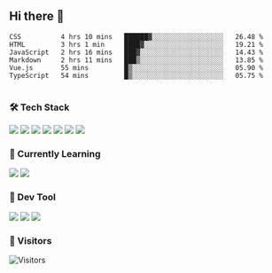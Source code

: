 ## Hi there 👋

<table>
<!--START_SECTION:waka-->

```text
CSS          4 hrs 10 mins   ██████▓░░░░░░░░░░░░░░░░░░   26.48 %
HTML         3 hrs 1 min     ████▓░░░░░░░░░░░░░░░░░░░░   19.21 %
JavaScript   2 hrs 16 mins   ███▓░░░░░░░░░░░░░░░░░░░░░   14.43 %
Markdown     2 hrs 11 mins   ███▒░░░░░░░░░░░░░░░░░░░░░   13.85 %
Vue.js       55 mins         █▒░░░░░░░░░░░░░░░░░░░░░░░   05.90 %
TypeScript   54 mins         █▒░░░░░░░░░░░░░░░░░░░░░░░   05.75 %
```

<!--END_SECTION:waka-->
</table>

### 🛠 Tech Stack

![](https://img.shields.io/badge/HTML5-black?style=flat&logo=html5)
![](https://img.shields.io/badge/CSS3-black?style=flat&logo=css3)
![](https://img.shields.io/badge/Javascript-black?style=flat&logo=javascript)
![](https://img.shields.io/badge/Vue-black?style=flat&logo=vuedotjs)
![](https://img.shields.io/badge/node.js-black?style=flat&logo=nodedotjs)
![](https://img.shields.io/badge/MangoDB-black?style=flat&logo=mongodb)
![](https://img.shields.io/badge/MySQL-black?style=flat&logo=mysql)

### 📖 Currently Learning

![](https://img.shields.io/badge/TypeScript-black?style=flat&logo=typescript)
![](https://img.shields.io/badge/React-black?style=flat&logo=react)

### 📏 Dev Tool

<!-- <img src="https://media.giphy.com/media/SWoSkN6DxTszqIKEqv/giphy.gif" align="right" height="275" /> -->
![](https://img.shields.io/badge/Editor-VSCode-blue?style=flat-square&logo=visual-studio-code&logoColor=blue)
![](https://img.shields.io/badge/IDE-WebStorm-orange?style=flat-square&logo=webstorm&logoColor=white)
![](https://img.shields.io/badge/API-Postman-blue?style=flat-square&logo=postman&logoColor=orange)

### 🔆 Visitors
![Visitors](https://count.getloli.com/get/@imxxxx?theme=rule34)
